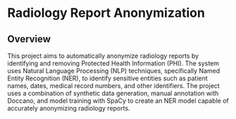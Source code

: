 # Radiology Report Anonymization

## Overview

This project aims to automatically anonymize radiology reports by identifying and removing Protected Health Information (PHI). The system uses Natural Language Processing (NLP) techniques, specifically Named Entity Recognition (NER), to identify sensitive entities such as patient names, dates, medical record numbers, and other identifiers. The project uses a combination of synthetic data generation, manual annotation with Doccano, and model training with SpaCy to create an NER model capable of accurately anonymizing radiology reports.

